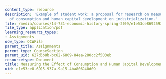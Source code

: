 ```yaml
---
content_type: resource
description: 'Example of student work: a proposal for research on measuring the effect
  of consumption and human capital development on industrialization.'
file: /media/courses/14-731-economic-history-spring-2009/e1e53ce86925937a9a154ba806940d09_MIT14_731s09_sw01.pdf
file_type: application/pdf
learning_resource_types:
- Assignments
ocw_type: OCWFile
parent_title: Assignments
parent_type: CourseSection
parent_uid: 627d6b8b-bc62-6809-84ea-280cc2f503eb
resourcetype: Document
title: Measuring the Effect of Consumption and Human Capital Development on Industrialization
uid: e1e53ce8-6925-937a-9a15-4ba806940d09
---
```

